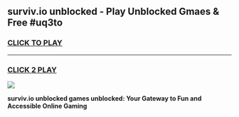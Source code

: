 
## surviv.io unblocked - Play Unblocked Gmaes & Free #uq3to
<h3>
<a href="https://news.freeplayer.one?title=surviv.io_unblocked&ref=26F">CLICK TO PLAY</a></h3>
<hr>

<h3>
<a href="https://news.freeplayer.one?title=surviv.io_unblocked&ref=26F">CLICK 2 PLAY</a>
  
</h3>

<a href="https://news.freeplayer.one?title=surviv.io_unblocked&ref=26F/"><img src="https://clearcache.store/games.png"></a>


**surviv.io unblocked games unblocked: Your Gateway to Fun and Accessible Online Gaming**
